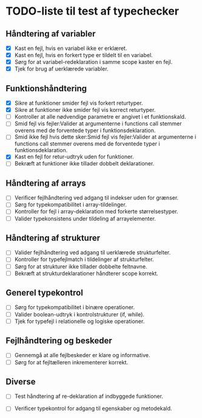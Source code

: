 # TODO-liste til test af typechecker

## Håndtering af variabler
- [x] Kast en fejl, hvis en variabel ikke er erklæret.
- [x] Kast en fejl, hvis en forkert type er tildelt til en variabel.
- [x] Sørg for at variabel-redeklaration i samme scope kaster en fejl.
- [x] Tjek for brug af uerklærede variabler.

## Funktionshåndtering
- [x] Sikre at funktioner smider fejl vis forkert returtyper.
- [x] Sikre at funktioner ikke smider fejl vis korrect returtyper.
- [ ] Kontroller at alle nødvendige parametre er angivet i et funktionskald.
- [ ] Smid fejl vis fejler:Valider at argumenterne i functions call stemmer overens med de forventede typer i funktionsdeklaration.
- [ ] Smid ikke fejl hvis dette sker:Smid fejl vis fejler:Valider at argumenterne i functions call stemmer overens med de forventede typer i funktionsdeklaration.
- [x] Kast en fejl for retur-udtryk uden for funktioner.
- [ ] Bekræft at funktioner ikke tillader dobbelt deklarationer.

## Håndtering af arrays
- [ ] Verificer fejlhåndtering ved adgang til indekser uden for grænser.
- [ ] Sørg for typekompatibilitet i array-tildelinger.
- [ ] Kontroller for fejl i array-deklaration med forkerte størrelsestyper.
- [ ] Valider typekonsistens under tildeling af arrayelementer.

## Håndtering af strukturer
- [ ] Valider fejlhåndtering ved adgang til uerklærede strukturfelter.
- [ ] Kontroller for typefejlmatch i tildelinger af strukturfelter.
- [ ] Sørg for at strukturer ikke tillader dobbelte feltnavne.
- [ ] Bekræft at strukturdeklarationer håndterer scope korrekt.

## Generel typekontrol
- [ ] Sørg for typekompatibilitet i binære operationer.
- [ ] Valider boolean-udtryk i kontrolstrukturer (if, while).
- [ ] Tjek for typefejl i relationelle og logiske operationer.

## Fejlhåndtering og beskeder
- [ ] Gennemgå at alle fejlbeskeder er klare og informative.
- [ ] Sørg for at fejltælleren inkrementerer korrekt.

## Diverse
- [ ] Test håndtering af re-deklaration af indbyggede funktioner.
- [ ] Verificer typekontrol for adgang til egenskaber og metodekald.


